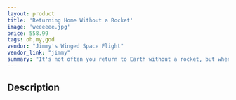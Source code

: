 ```yaml
---
layout: product
title: 'Returning Home Without a Rocket'
image: 'weeeeee.jpg'
price: 558.99
tags: oh,my,god
vendor: "Jimmy's Winged Space Flight"
vendor_link: "jimmy"
summary: "It's not often you return to Earth without a rocket, but when you do, you should know what you're doing. Light up the night sky with our re-entry techniques - only on Vidpub."
---
```


## Description
